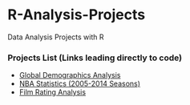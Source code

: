 # R-Analysis-Projects
Data Analysis Projects with R

### Projects List (Links leading directly to code)
* [Global Demographics Analysis](https://github.com/DaheeMATTANA/R-Analysis-Projects/blob/main/Global%20Demographics%20Analysis/Global%20Demographics%20Analysis.R)
* [NBA Statistics (2005-2014 Seasons)](https://github.com/DaheeMATTANA/R-Analysis-Projects/blob/main/NBA%20Analysis/NBA%20Statistics%20(2005-2014%20Seasons).R)
* [Film Rating Analysis](https://github.com/DaheeMATTANA/R-Analysis-Projects/blob/main/Film%20Rating%20Analysis/Film%20Rating%20Analysis.R)
